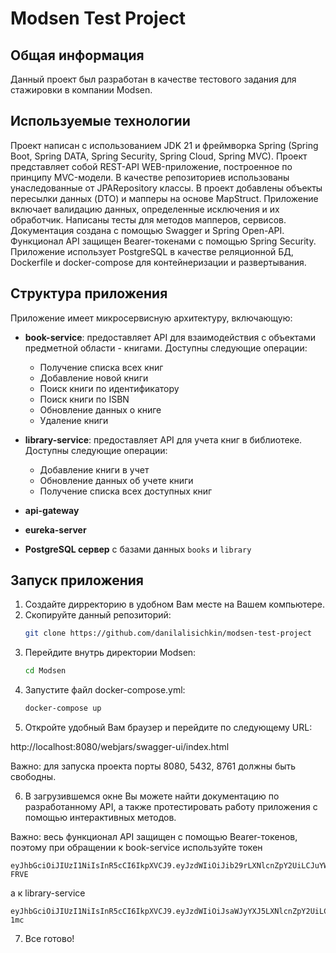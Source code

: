 # Modsen Test Project

## Общая информация
Данный проект был разработан в качестве тестового задания для стажировки в компании Modsen.

## Используемые технологии
Проект написан с использованием JDK 21 и фреймворка Spring (Spring Boot, Spring DATA, Spring Security, Spring Cloud, Spring MVC). Проект представляет собой REST-API WEB-приложение, построенное по принципу MVC-модели. В качестве репозиториев использованы унаследованные от JPARepository классы. В проект добавлены объекты пересылки данных (DTO) и мапперы на основе MapStruct. Приложение включает валидацию данных, определенные исключения и их обработчик. Написаны тесты для методов мапперов, сервисов. Документация создана с помощью Swagger и Spring Open-API. Функционал API защищен Bearer-токенами с помощью Spring Security. Приложение использует PostgreSQL в качестве реляционной БД, Dockerfile и docker-compose для контейнеризации и развертывания.

## Структура приложения
Приложение имеет микросервисную архитектуру, включающую:

- **book-service**: предоставляет API для взаимодействия с объектами предметной области - книгами. Доступны следующие операции:
    - Получение списка всех книг
    - Добавление новой книги
    - Поиск книги по идентификатору
    - Поиск книги по ISBN
    - Обновление данных о книге
    - Удаление книги

- **library-service**: предоставляет API для учета книг в библиотеке. Доступны следующие операции:
    - Добавление книги в учет
    - Обновление данных об учете книги
    - Получение списка всех доступных книг

- **api-gateway**
- **eureka-server**
- **PostgreSQL сервер** с базами данных `books` и `library`

## Запуск приложения
1. Создайте дирректорию в удобном Вам месте на Вашем компьютере.
2. Скопируйте данный репозиторий:
   ```sh
   git clone https://github.com/danilalisichkin/modsen-test-project
3. Перейдите внутрь директории Modsen:
   ```sh
   cd Modsen
   ```
4. Запустите файл docker-compose.yml:
   ```sh
   docker-compose up
   ```
5. Откройте удобный Вам браузер и перейдите по следующему URL:

http://localhost:8080/webjars/swagger-ui/index.html

Важно: для запуска проекта порты 8080, 5432, 8761 должны быть свободны.

6. В загрузившемся окне Вы можете найти документацию по разработанному API, а также протестировать работу приложения с помощью интерактивных методов.

Важно: весь функционал API защищен с помощью Bearer-токенов, поэтому при обращении к book-service используйте токен
   ```
   eyJhbGciOiJIUzI1NiIsInR5cCI6IkpXVCJ9.eyJzdWIiOiJib29rLXNlcnZpY2UiLCJuYW1lIjoiYW5vbnltb3VzIiwicm9sZSI6Imd1ZXN0IiwiaWF0IjoxNjk1MTM5MjAwLCJhdWQiOiJib29rLXNlcnZpY2UifQ.xIhXTAn0gu_fW7bGmzP2RbGaTPfQaZZ4o3JxXY-FRVE
   ```
а к library-service
   ```
eyJhbGciOiJIUzI1NiIsInR5cCI6IkpXVCJ9.eyJzdWIiOiJsaWJyYXJ5LXNlcnZpY2UiLCJuYW1lIjoiYWRtaW4iLCJyb2xlIjoiYWRtaW4iLCJpYXQiOjE2OTUxMzkyMDAsImV4cCI6MTY5NTE0MjgwMCwiYXVkIjoibGlicmFyeS1zZXJ2aWNlIn0.XcMx0SXBv6Kw8r1wqeJZpPVHgITovPv7mlymg6F-1mc
   ```
7. Все готово!
